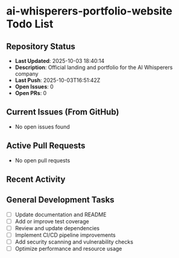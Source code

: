 ﻿# ai-whisperers-portfolio-website Todo List

## Repository Status
- **Last Updated**: 2025-10-03 18:40:14
- **Description**: Official landing and portfolio for the AI Whisperers company
- **Last Push**: 2025-10-03T16:51:42Z
- **Open Issues**: 0
- **Open PRs**: 0

## Current Issues (From GitHub)
- No open issues found
## Active Pull Requests
- No open pull requests
## Recent Activity
## General Development Tasks
- [ ] Update documentation and README
- [ ] Add or improve test coverage
- [ ] Review and update dependencies
- [ ] Implement CI/CD pipeline improvements
- [ ] Add security scanning and vulnerability checks
- [ ] Optimize performance and resource usage
